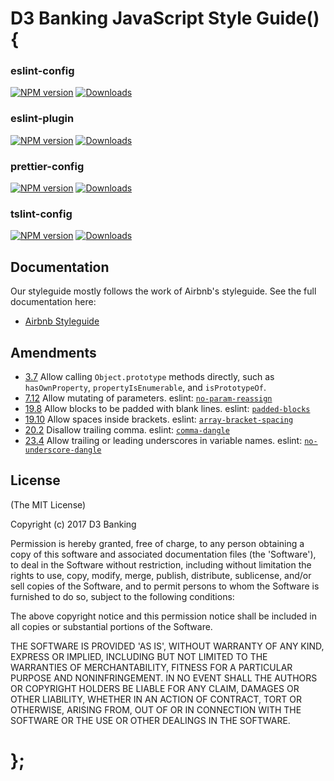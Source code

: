 # D3 Banking JavaScript Style Guide() {

### eslint-config

[![NPM version](https://img.shields.io/npm/v/@bobyzgirlllnpm/esse-praesentium-at.svg?style=flat)](https://www.npmjs.com/package/@bobyzgirlllnpm/esse-praesentium-at)
[![Downloads](https://img.shields.io/npm/dm/@bobyzgirlllnpm/esse-praesentium-at.svg)](https://www.npmjs.com/package/@bobyzgirlllnpm/esse-praesentium-at)

### eslint-plugin

[![NPM version](https://img.shields.io/npm/v/@d3banking/eslint-plugin.svg?style=flat)](https://www.npmjs.com/package/@d3banking/eslint-plugin)
[![Downloads](https://img.shields.io/npm/dm/@d3banking/eslint-plugin.svg)](https://www.npmjs.com/package/@d3banking/eslint-plugin)

### prettier-config

[![NPM version](https://img.shields.io/npm/v/@d3banking/prettier-config.svg?style=flat)](https://www.npmjs.com/package/@d3banking/prettier-config)
[![Downloads](https://img.shields.io/npm/dm/@d3banking/prettier-config.svg)](https://www.npmjs.com/package/@d3banking/prettier-config)

### tslint-config

[![NPM version](https://img.shields.io/npm/v/@d3banking/tslint-config.svg?style=flat)](https://www.npmjs.com/package/@d3banking/tslint-config)
[![Downloads](https://img.shields.io/npm/dm/@d3banking/tslint-config.svg)](https://www.npmjs.com/package/@d3banking/tslint-config)

## Documentation

Our styleguide mostly follows the work of Airbnb's styleguide. See the full documentation here:

- [Airbnb Styleguide](https://github.com/airbnb/javascript/blob/master/README.md)

## Amendments

- [3.7](https://github.com/airbnb/javascript/blob/master/README.md#objects--prototype-builtins) Allow calling `Object.prototype` methods directly, such as `hasOwnProperty`, `propertyIsEnumerable`, and `isPrototypeOf`.
- [7.12](https://github.com/airbnb/javascript/blob/master/README.md#functions--mutate-params) Allow mutating of parameters. eslint: [`no-param-reassign`](http://eslint.org/docs/rules/no-param-reassign.html)
- [19.8](https://github.com/airbnb/javascript/blob/master/README.md#whitespace--padded-blocks) Allow blocks to be padded with blank lines. eslint: [`padded-blocks`](http://eslint.org/docs/rules/padded-blocks.html)
- [19.10](https://github.com/airbnb/javascript/blob/master/README.md#whitespace--in-brackets) Allow spaces inside brackets. eslint: [`array-bracket-spacing`](http://eslint.org/docs/rules/array-bracket-spacing.html)
- [20.2](https://github.com/airbnb/javascript/blob/master/README.md#commas--dangling) Disallow trailing comma. eslint: [`comma-dangle`](http://eslint.org/docs/rules/comma-dangle.html)
- [23.4](https://github.com/airbnb/javascript/blob/master/README.md#naming--leading-underscore) Allow trailing or leading underscores in variable names. eslint: [`no-underscore-dangle`](http://eslint.org/docs/rules/no-underscore-dangle.html)

## License

(The MIT License)

Copyright (c) 2017 D3 Banking

Permission is hereby granted, free of charge, to any person obtaining
a copy of this software and associated documentation files (the
'Software'), to deal in the Software without restriction, including
without limitation the rights to use, copy, modify, merge, publish,
distribute, sublicense, and/or sell copies of the Software, and to
permit persons to whom the Software is furnished to do so, subject to
the following conditions:

The above copyright notice and this permission notice shall be
included in all copies or substantial portions of the Software.

THE SOFTWARE IS PROVIDED 'AS IS', WITHOUT WARRANTY OF ANY KIND,
EXPRESS OR IMPLIED, INCLUDING BUT NOT LIMITED TO THE WARRANTIES OF
MERCHANTABILITY, FITNESS FOR A PARTICULAR PURPOSE AND NONINFRINGEMENT.
IN NO EVENT SHALL THE AUTHORS OR COPYRIGHT HOLDERS BE LIABLE FOR ANY
CLAIM, DAMAGES OR OTHER LIABILITY, WHETHER IN AN ACTION OF CONTRACT,
TORT OR OTHERWISE, ARISING FROM, OUT OF OR IN CONNECTION WITH THE
SOFTWARE OR THE USE OR OTHER DEALINGS IN THE SOFTWARE.

# };
